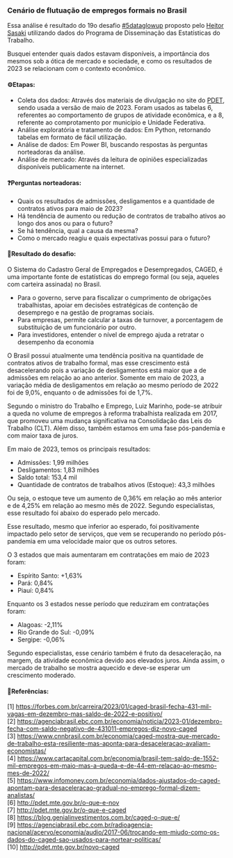 ### Cenário de flutuação de empregos formais no Brasil

Essa análise é resultado do 19o desafio [#5dataglowup](https://www.linkedin.com/feed/hashtag/?keywords=5dataglowup&highlightedUpdateUrns=urn%3Ali%3Aactivity%3A7087552037063655424) proposto pelo [Heitor Sasaki](https://www.linkedin.com/in/heitorsasaki/) utilizando dados do Programa de Disseminação das Estatísticas do Trabalho.

Busquei entender quais dados estavam disponíveis, a importância dos mesmos sob a ótica de mercado e sociedade, e como os resultados de 2023 se relacionam com o contexto econômico.

#### ⚙️Etapas:
- Coleta dos dados: Através dos materiais de divulgação no site do [PDET](http://pdet.mte.gov.br/novo-caged), sendo usada a versão de maio de 2023. Foram usados as tabelas 6, referentes ao comportamento de grupos de atividade econômica, e a 8, referente ao comprotamento por município e Unidade Federativa.
- Análise exploratória e tratamento de dados: Em Python, retornando tabelas em formato de fácil utilização.
- Análise de dados: Em Power BI, buscando respostas às perguntas norteadoras da análise.
- Análise de mercado: Através da leitura de opiniões especializadas disponíveis publicamente na internet.

#### ❓Perguntas norteadoras:
- Quais os resultados de admissões, desligamentos e a quantidade de contratos ativos para maio de 2023?
- Há tendência de aumento ou redução de contratos de trabalho ativos ao longo dos anos ou para o futuro?
- Se há tendência, qual a causa da mesma?
- Como o mercado reagiu e quais expectativas possui para o futuro?

#### 🎯Resultado do desafio:
O Sistema do Cadastro Geral de Empregados e Desempregados, CAGED, é uma importante fonte de estatísticas do emprego formal (ou seja, aqueles com carteira assinada) no Brasil.

- Para o governo, serve para fiscalizar o cumprimento de obrigações trabalhistas, apoiar em decisões estratégicas de contenção de desemprego e na gestão de programas sociais.
- Para empresas, permite calcular a taxas de turnover, a porcentagem de substituição de um funcionário por outro.
- Para investidores, entender o nível de emprego ajuda a retratar o desempenho da economia

O Brasil possui atualmente uma tendência positiva na quantidade de contratos ativos de trabalho formal, mas esse crescimento está desacelerando pois a variação de desligamentos está maior que a de admissões em relação ao ano anterior. Somente em maio de 2023, a variação média de desligamentos em relação ao mesmo período de 2022 foi de 9,0%, enquanto o de admissões foi de 1,7%.

Segundo o ministro do Trabalho e Emprego, Luiz Marinho, pode-se atribuir a queda no volume de empregos à reforma trabalhista realizada em 2017, que promoveu uma mudança significativa na Consolidação das Leis do Trabalho (CLT). Além disso, também estamos em uma fase pós-pandemia e com maior taxa de juros.

Em maio de 2023, temos os principais resultados:
- Admissões: 1,99 milhões
- Desligamentos: 1,83 milhões
- Saldo total: 153,4 mil
- Quantidade de contratos de trabalhos ativos (Estoque): 43,3 milhões

Ou seja, o estoque teve um aumento de 0,36% em relação ao mês anterior e de 4,25% em relação ao mesmo mês de 2022. Segundo especialistas, esse resultado foi abaixo do esperado pelo mercado.

Esse resultado, mesmo que inferior ao esperado, foi positivamente impactado pelo setor de serviços, que vem se recuperando no período pós-pandemia em uma velocidade maior que os outros setores.

O 3 estados que mais aumentaram em contratações em maio de 2023 foram:
- Espírito Santo: +1,63%
- Pará: 0,84%
- Piauí: 0,84%

Enquanto os 3 estados nesse período que reduziram em contratações foram:
- Alagoas: -2,11%
- Rio Grande do Sul: -0,09%
- Sergipe: -0,06%

Segundo especialistas, esse cenário também é fruto da desaceleração, na margem, da atividade econômica devido aos elevados juros. Ainda assim, o mercado de trabalho se mostra aquecido e deve-se esperar um crescimento moderado.


#### 📜Referências:
[1] https://forbes.com.br/carreira/2023/01/caged-brasil-fecha-431-mil-vagas-em-dezembro-mas-saldo-de-2022-e-positivo/
<br>
[2] https://agenciabrasil.ebc.com.br/economia/noticia/2023-01/dezembro-fecha-com-saldo-negativo-de-431011-empregos-diz-novo-caged
<br>
[3] https://www.cnnbrasil.com.br/economia/caged-mostra-que-mercado-de-trabalho-esta-resiliente-mas-aponta-para-desaceleracao-avaliam-economistas/
<br>
[4] https://www.cartacapital.com.br/economia/brasil-tem-saldo-de-1552-mil-empregos-em-maio-mas-a-queda-e-de-44-em-relacao-ao-mesmo-mes-de-2022/
<br>
[5] https://www.infomoney.com.br/economia/dados-ajustados-do-caged-apontam-para-desaceleracao-gradual-no-emprego-formal-dizem-analistas/
<br>
[6] http://pdet.mte.gov.br/o-que-e-nov
<br>
[7] http://pdet.mte.gov.br/o-que-e-caged
<br>
[8] https://blog.genialinvestimentos.com.br/caged-o-que-e/
<br>
[9] https://agenciabrasil.ebc.com.br/radioagencia-nacional/acervo/economia/audio/2017-06/trocando-em-miudo-como-os-dados-do-caged-sao-usados-para-nortear-politicas/
<br>
[10] http://pdet.mte.gov.br/novo-caged
